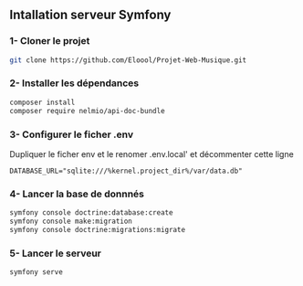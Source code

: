 ## Intallation serveur Symfony

### 1- Cloner le projet

```sh
git clone https://github.com/Eloool/Projet-Web-Musique.git
```

### 2- Installer les dépendances 

```sh
composer install
composer require nelmio/api-doc-bundle
```



### 3- Configurer le ficher .env

Dupliquer le ficher env et le renomer .env.local' et décommenter cette ligne

```env
DATABASE_URL="sqlite:///%kernel.project_dir%/var/data.db"
```

### 4- Lancer la base de donnnés

```sh
symfony console doctrine:database:create
symfony console make:migration
symfony console doctrine:migrations:migrate
```

### 5- Lancer le serveur

```sh
symfony serve
```
